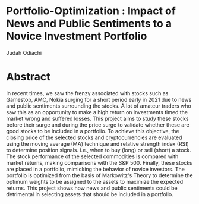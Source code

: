 # Portfolio-Optimization : Impact of News and Public Sentiments to a Novice Investment Portfolio
Judah Odiachi

# Abstract
In recent times, we saw the frenzy associated with stocks such as Gamestop, AMC, Nokia surging
for a short period early in 2021 due to news and public sentiments surrounding the stocks. A lot
of amateur traders who saw this as an opportunity to make a high return on investments timed
the market wrong and suffered losses. This project aims to study these stocks before their surge
and during the price surge to validate whether these are good stocks to be included in a portfolio.
To achieve this objective, the closing price of the selected stocks and cryptocurrencies are
evaluated using the moving average (MA) technique and relative strength index (RSI) to
determine position signals. i.e., when to buy (long) or sell (short) a stock. The stock performance
of the selected commodities is compared with market returns, making comparisons with the S&P
500. Finally, these stocks are placed in a portfolio, mimicking the behavior of novice investors.
The portfolio is optimized from the basis of Markowitz's Theory to determine the optimum
weights to be assigned to the assets to maximize the expected returns. This project shows how
news and public sentiments could be detrimental in selecting assets that should be included in a
portfolio.
